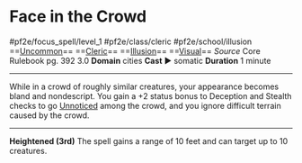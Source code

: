 # Face in the Crowd
#pf2e/focus_spell/level_1 #pf2e/class/cleric #pf2e/school/illusion 
==[Uncommon](rules/traits/uncommon.md)== ==[Cleric](rules/traits/cleric.md)== ==[Illusion](rules/traits/illusion.md)== ==[Visual](rules/traits/visual.md)==
*Source* Core Rulebook pg. 392 3.0
**Domain** cities
**Cast** ► somatic
**Duration** 1 minute

---
While in a crowd of roughly similar creatures, your appearance becomes bland and nondescript. You gain a +2 status bonus to Deception and Stealth checks to go [Unnoticed](../../../Conditions/Unnoticed.md) among the crowd, and you ignore difficult terrain caused by the crowd.

<hr>

**Heightened (3rd)** The spell gains a range of 10 feet and can target up to 10 creatures.